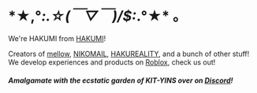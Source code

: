 # \*★,°*:.☆(￣▽￣)/$:*.°★\* 。
We're HAKUMI from [HAKUMI](https://hakumi.cafe/team/hakumi)!

Creators of [mellow](https://github.com/hakusoda/mellow), [NIKOMAIL](https://github.com/hakusoda/NIKOMAIL), [HAKUREALITY](https://github.com/hakusoda/HAKUREALITY), and a bunch of other stuff!<br/>
We develop experiences and products on [Roblox](https://www.roblox.com/groups/14242138), check us out!
<br/>

##### Amalgamate with the ecstatic garden of KIT-YINS over on [Discord](https://discord.com/invite/rs3r4dQu9P)!
